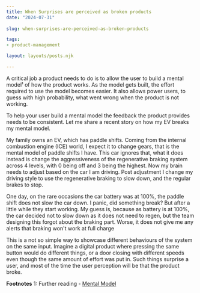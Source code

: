 ```yaml
---
title: When Surprises are perceived as broken products
date: "2024-07-31"
 
slug: when-surprises-are-perceived-as-broken-products

tags: 
- product-management

layout: layouts/posts.njk

--- 
```


A critical job a product needs to do is to allow the user to build a mental model¹ of how the product works. As the model gets built, the effort required to use the model becomes easier. It also allows power users, to guess with high probability, what went wrong when the product is not working. 

To help your user build a mental model the feedback the product provides needs to be consistent. Let me share a recent story on how my EV breaks my mental model. 

My family owns an EV, which has paddle shifts. Coming from the internal combustion engine (ICE) world, I expect it to change gears, that is the mental model of paddle shifts I have. This car ignores that, what it does instead is change the aggressiveness of the regenerative braking system across 4 levels, with 0 being off and 3 being the highest. Now my brain needs to adjust based on the car I am driving. Post adjustment I change my driving style to use the regenerative braking to slow down, and the regular brakes to stop. 

One day, on the rare occasions the car battery was at 100%, the paddle shift does not slow the car down. I panic, did something break? But after a little while they start working. My guess is, because as battery is at 100%, the car decided not to slow down as it does not need to regen, but the team designing this forgot about the braking part. Worse, it does not give me any alerts that braking won't work at full charge

This is a not so simple way to showcase different behaviours of the system on the same input. Imagine a digital product where pressing the same button would do different things, or a door closing with different speeds even though the same amount of effort was put in. Such things surprise a user, and most of the time the user perception will be that the product broke.

**Footnotes**
1: Further reading - [Mental Model](https://lawsofux.com/mental-model/)
